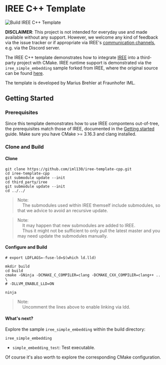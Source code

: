 # IREE C++ Template

![Build IREE C++ Template](https://github.com/iml130/iree-template-cpp/workflows/Build%20IREE%20C++%20Template/badge.svg)

**DISCLAIMER**:
This project is not intended for everyday use and made available without any support.
However, we welcome any kind of feedback via the issue tracker or if appropriate via IREE's [communication channels](https://github.com/iree-org/iree#communication-channels), e.g. via the Discord server.

The IREE C++ template demonstrates how to integrate [IREE](https://github.com/iree-org/iree) into a third-party project with CMake.
IREE runtime support is demonstrated via the `iree_simple_embedding` sample forked from IREE, where the original source can be found [here](https://github.com/iree-org/iree/tree/master/samples/iree_simple_embedding).

The template is developed by Marius Brehler at Fraunhofer IML.

## Getting Started

### Prerequisites

Since this template demonstrates how to use IREE compontens out-of-tree, the prerequisites match those of IREE, documented in the [Getting started](https://iree-org.github.io/iree/building-from-source/getting-started/) guide.
Make sure you have CMake >= 3.16.3 and clang installed.

### Clone and Build
#### Clone

```shell
git clone https://github.com/iml130/iree-template-cpp.git
cd iree-template-cpp
git submodule update --init
cd third_party/iree
git submodule update --init
cd ../../
```
> Note:<br>
> &nbsp;&nbsp;&nbsp;&nbsp;The submodules used within IREE themself include submodules, so that we advice to avoid an recursive update.

> Note:<br>
> &nbsp;&nbsp;&nbsp;&nbsp;It may happen that new submodules are added to IREE.<br>
> &nbsp;&nbsp;&nbsp;&nbsp;Thus it might not be sufficient to only pull the latest master and you may need update the submodules manually.

#### Configure and Build

```shell
# export LDFLAGS=-fuse-ld=$(which ld.lld)

mkdir build
cd build
cmake -GNinja -DCMAKE_C_COMPILER=clang -DCMAKE_CXX_COMPILER=clang++ .. \
# -DLLVM_ENABLE_LLD=ON

ninja
```
> Note:<br>
> &nbsp;&nbsp;&nbsp;&nbsp;Uncomment the lines above to enable linking via ldd.

#### What's next?

Explore the sample `iree_simple_embedding` within the build directory:

`iree_simple_embedding`
* `simple_embedding_test`: Test executable.

Of course it's also worth to explore the corresponding CMake configuration.
